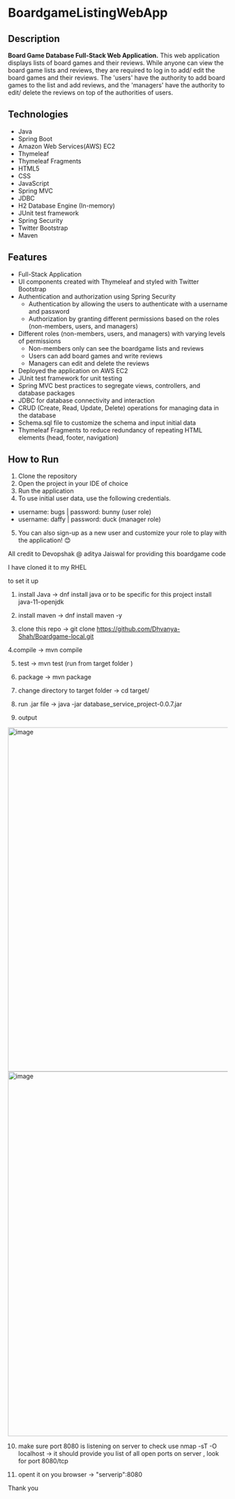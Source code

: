 # BoardgameListingWebApp

## Description

**Board Game Database Full-Stack Web Application.**
This web application displays lists of board games and their reviews. While anyone can view the board game lists and reviews, they are required to log in to add/ edit the board games and their reviews. The 'users' have the authority to add board games to the list and add reviews, and the 'managers' have the authority to edit/ delete the reviews on top of the authorities of users.  

## Technologies

- Java
- Spring Boot
- Amazon Web Services(AWS) EC2
- Thymeleaf
- Thymeleaf Fragments
- HTML5
- CSS
- JavaScript
- Spring MVC
- JDBC
- H2 Database Engine (In-memory)
- JUnit test framework
- Spring Security
- Twitter Bootstrap
- Maven

## Features

- Full-Stack Application
- UI components created with Thymeleaf and styled with Twitter Bootstrap
- Authentication and authorization using Spring Security
  - Authentication by allowing the users to authenticate with a username and password
  - Authorization by granting different permissions based on the roles (non-members, users, and managers)
- Different roles (non-members, users, and managers) with varying levels of permissions
  - Non-members only can see the boardgame lists and reviews
  - Users can add board games and write reviews
  - Managers can edit and delete the reviews
- Deployed the application on AWS EC2
- JUnit test framework for unit testing
- Spring MVC best practices to segregate views, controllers, and database packages
- JDBC for database connectivity and interaction
- CRUD (Create, Read, Update, Delete) operations for managing data in the database
- Schema.sql file to customize the schema and input initial data
- Thymeleaf Fragments to reduce redundancy of repeating HTML elements (head, footer, navigation)

## How to Run

1. Clone the repository
2. Open the project in your IDE of choice
3. Run the application
4. To use initial user data, use the following credentials.
  - username: bugs    |     password: bunny (user role)
  - username: daffy   |     password: duck  (manager role)
5. You can also sign-up as a new user and customize your role to play with the application! 😊


All credit to Devopshak @ aditya Jaiswal for providing this boardgame code 

I have cloned it to my RHEL 

to set it up 

1. install Java -> dnf install java or to be specific for this project install java-11-openjdk

2. install maven -> dnf install maven -y

3. clone this repo -> git clone https://github.com/Dhvanya-Shah/Boardgame-local.git

4.compile ->  mvn compile 

5. test -> mvn test (run from target folder )

6. package -> mvn package

7. change directory to target folder -> cd target/

8. run .jar file -> java -jar database_service_project-0.0.7.jar

9. output
  <img width="1591" height="788" alt="image" src="https://github.com/user-attachments/assets/821b3bd1-556f-4aaf-a0de-437a5c19f863" />


<img width="1909" height="835" alt="image" src="https://github.com/user-attachments/assets/59705d82-5945-4428-80de-452ed7ba9e37" />


10. make sure port 8080 is listening on server to check use nmap -sT -O localhost  -> it should provide you list of all open ports on server , look for port 8080/tcp

11. opent it on you browser -> "serverip":8080 

Thank you 





